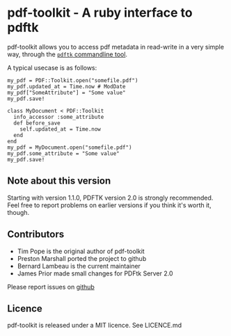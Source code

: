 # pdf-toolkit - A ruby interface to pdftk

pdf-toolkit allows you to access pdf metadata in read-write in a very simple 
way, through the [`pdftk` commandline tool](http://www.pdflabs.com/tools/pdftk-the-pdf-toolkit/).

A typical usecase is as follows:

    my_pdf = PDF::Toolkit.open("somefile.pdf")
    my_pdf.updated_at = Time.now # ModDate
    my_pdf["SomeAttribute"] = "Some value"
    my_pdf.save!
    
    class MyDocument < PDF::Toolkit
      info_accessor :some_attribute
      def before_save
        self.updated_at = Time.now
      end
    end
    my_pdf = MyDocument.open("somefile.pdf")
    my_pdf.some_attribute = "Some value"
    my_pdf.save!

## Note about this version

Starting with version 1.1.0, PDFTK version 2.0 is strongly recommended. Feel free to report problems on earlier versions if you think it's worth it, though.

## Contributors

* Tim Pope is the original author of pdf-toolkit
* Preston Marshall ported the project to github
* Bernard Lambeau is the current maintainer
* James Prior made small changes for PDFtk Server 2.0

Please report issues on [github](https://github.com/blambeau/pdf-toolkit/issues)

## Licence

pdf-toolkit is released under a MIT licence. See LICENCE.md
